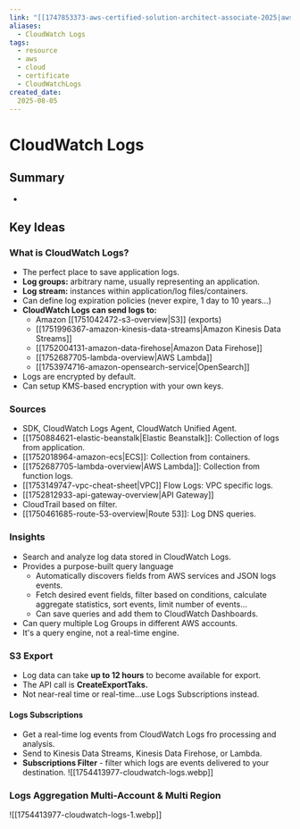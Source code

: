 ```yaml
---
link: "[[1747853373-aws-certified-solution-architect-associate-2025|aws Certified Solution Architect Associate 2025]]"
aliases: 
  - CloudWatch Logs
tags:
  - resource
  - aws
  - cloud
  - certificate
  - CloudWatchLogs
created_date:
  2025-08-05
---
```

# CloudWatch Logs
## Summary
- 

## Key Ideas
### What is CloudWatch Logs?
- The perfect place to save application logs.
- **Log groups:** arbitrary name, usually representing an application.
- **Log stream:** instances within application/log files/containers.
- Can define log expiration policies (never expire, 1 day to 10 years...)
- **CloudWatch Logs can send logs to:**
  - Amazon [[1751042472-s3-overview|S3]] (exports)
  - [[1751996367-amazon-kinesis-data-streams|Amazon Kinesis Data Streams]]
  - [[1752004131-amazon-data-firehose|Amazon Data Firehose]]
  - [[1752687705-lambda-overview|AWS Lambda]]
  - [[1753974716-amazon-opensearch-service|OpenSearch]]
- Logs are encrypted by default.
- Can setup KMS-based encryption with your own keys.

### Sources
- SDK, CloudWatch Logs Agent, CloudWatch Unified Agent.
- [[1750884621-elastic-beanstalk|Elastic Beanstalk]]: Collection of logs from application.
- [[1752018964-amazon-ecs|ECS]]: Collection from containers.
- [[1752687705-lambda-overview|AWS Lambda]]: Collection from function logs.
- [[1753149747-vpc-cheat-sheet|VPC]] Flow Logs: VPC specific logs.
- [[1752812933-api-gateway-overview|API Gateway]]
- CloudTrail based on filter.
- [[1750461685-route-53-overview|Route 53]]: Log DNS queries.

### Insights
- Search and analyze log data stored in CloudWatch Logs.
- Provides a purpose-built query language
  - Automatically discovers fields from AWS services and JSON logs events.
  - Fetch desired event fields, filter based on conditions, calculate aggregate statistics, sort events, limit number of events...
  - Can save queries and add them to CloudWatch Dashboards.
- Can query multiple Log Groups in different AWS accounts.
- It's a query engine, not a real-time engine.

### S3 Export
- Log data can take **up to 12 hours** to become available for export.
- The API call is **CreateExportTaks.**
- Not near-real time or real-time...use Logs Subscriptions instead.

#### Logs Subscriptions
- Get a real-time log events from CloudWatch Logs fro processing and analysis.
- Send to Kinesis Data Streams, Kinesis Data Firehose, or Lambda.
- **Subscriptions Filter** - filter which logs are events delivered to your destination.
![[1754413977-cloudwatch-logs.webp]]

### Logs Aggregation Multi-Account & Multi Region
![[1754413977-cloudwatch-logs-1.webp]]



